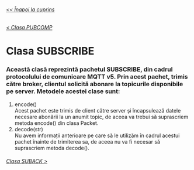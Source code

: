 ###### [<< Înapoi la cuprins](../Cuprins.md)
###### [< Clasa PUBCOMP](13.%20PUBCOMP.md)
# Clasa SUBSCRIBE
### Această clasă reprezintă pachetul SUBSCRIBE, din cadrul protocolului de comunicare MQTT v5. Prin acest pachet, trimis către broker, clientul solicită abonare la topicurile disponibile pe server. Metodele acestei clase sunt:
1. encode()  
Acest pachet este trimis de client către server și încapsulează datele necesare abonării la un anumit topic, de aceea va trebui să suprascriem metoda encode() din clasa Packet.
2. decode(str)  
Nu avem informații anterioare pe care să le utilizăm în cadrul acestui pachet înainte de trimiterea sa, de aceea nu va fi necesar să suprascriem metoda decode().
###### [Clasa SUBACK >](15.%20SUBACK.md)


